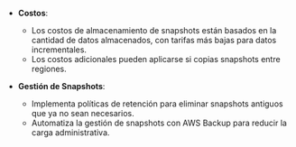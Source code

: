 - **Costos**:
    
    - Los costos de almacenamiento de snapshots están basados en la cantidad de datos almacenados, con tarifas más bajas para datos incrementales.
    - Los costos adicionales pueden aplicarse si copias snapshots entre regiones.

- **Gestión de Snapshots**:
    
    - Implementa políticas de retención para eliminar snapshots antiguos que ya no sean necesarios.
    - Automatiza la gestión de snapshots con AWS Backup para reducir la carga administrativa.